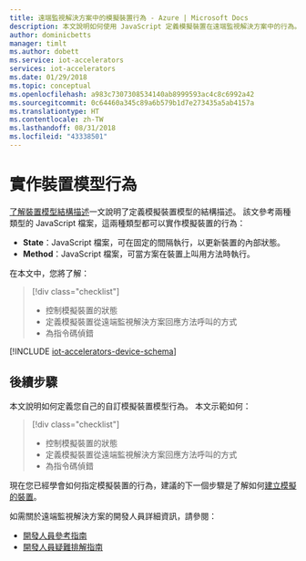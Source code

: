 ```yaml
---
title: 遠端監視解決方案中的模擬裝置行為 - Azure | Microsoft Docs
description: 本文說明如何使用 JavaScript 定義模擬裝置在遠端監視解決方案中的行為。
author: dominicbetts
manager: timlt
ms.author: dobett
ms.service: iot-accelerators
services: iot-accelerators
ms.date: 01/29/2018
ms.topic: conceptual
ms.openlocfilehash: a983c7307308534140ab8999593ac4c8c6992a42
ms.sourcegitcommit: 0c64460a345c89a6b579b1d7e273435a5ab4157a
ms.translationtype: HT
ms.contentlocale: zh-TW
ms.lasthandoff: 08/31/2018
ms.locfileid: "43338501"
---
```

# <a name="implement-the-device-model-behavior"></a>實作裝置模型行為

[了解裝置模型結構描述](iot-accelerators-remote-monitoring-device-schema.md)一文說明了定義模擬裝置模型的結構描述。 該文參考兩種類型的 JavaScript 檔案，這兩種類型都可以實作模擬裝置的行為：

- **State**：JavaScript 檔案，可在固定的間隔執行，以更新裝置的內部狀態。
- **Method**：JavaScript 檔案，可當方案在裝置上叫用方法時執行。

在本文中，您將了解：

>[!div class="checklist"]
> * 控制模擬裝置的狀態
> * 定義模擬裝置從遠端監視解決方案回應方法呼叫的方式
> * 為指令碼偵錯

[!INCLUDE [iot-accelerators-device-schema](../../includes/iot-accelerators-device-schema.md)]

## <a name="next-steps"></a>後續步驟

本文說明如何定義您自己的自訂模擬裝置模型行為。 本文示範如何：

<!-- Repeat task list from intro -->
>[!div class="checklist"]
> * 控制模擬裝置的狀態
> * 定義模擬裝置從遠端監視解決方案回應方法呼叫的方式
> * 為指令碼偵錯

現在您已經學會如何指定模擬裝置的行為，建議的下一個步驟是了解如何[建立模擬的裝置](iot-accelerators-remote-monitoring-create-simulated-device.md)。

如需關於遠端監視解決方案的開發人員詳細資訊，請參閱：

* [開發人員參考指南](https://github.com/Azure/azure-iot-pcs-remote-monitoring-dotnet/wiki/Developer-Reference-Guide)
* [開發人員疑難排解指南](https://github.com/Azure/azure-iot-pcs-remote-monitoring-dotnet/wiki/Developer-Troubleshooting-Guide)

<!-- Next tutorials in the sequence -->
